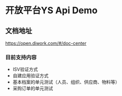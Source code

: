 # 开放平台YS Api Demo

## 文档地址

https://open.diwork.com/#/doc-center

### 目前支持内容

- ISV验证方式
- 自建应用验证方式
- 基本档案的单元测试（人员、组织、供应商、物料等）
- 采购订单的单元测试



